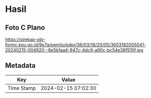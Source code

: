 # Hasil

## Foto C Plano

https://sirekap-obj-formc.kpu.go.id/9e7a/pemilu/pdpr/36/03/18/20/05/3603182005041-20240215-004920--8e5b1aa4-847c-4dc9-a90c-bc54e36f510f.jpg


## Metadata

| Key        | Value               |
| ---------- | ------------------- |
| Time Stamp | 2024-02-15 07:02:30 |



